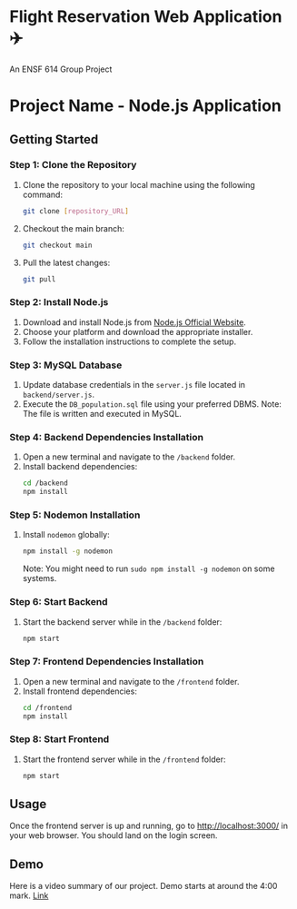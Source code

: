 # Flight Reservation Web Application ✈️

An ENSF 614 Group Project

# Project Name - Node.js Application

## Getting Started

### Step 1: Clone the Repository
1. Clone the repository to your local machine using the following command:
    ```bash
    git clone [repository_URL]
    ```

2. Checkout the main branch:
    ```bash
    git checkout main
    ```

3. Pull the latest changes:
    ```bash
    git pull
    ```

### Step 2: Install Node.js
1. Download and install Node.js from [Node.js Official Website](https://nodejs.org/en/download/current).
2. Choose your platform and download the appropriate installer.
3. Follow the installation instructions to complete the setup.

### Step 3: MySQL Database
1. Update database credentials in the `server.js` file located in `backend/server.js`.
2. Execute the `DB_population.sql` file using your preferred DBMS. Note: The file is written and executed in MySQL.

### Step 4: Backend Dependencies Installation
1. Open a new terminal and navigate to the `/backend` folder.
2. Install backend dependencies:
    ```bash
    cd /backend
    npm install
    ```

### Step 5: Nodemon Installation
1. Install `nodemon` globally:
    ```bash
    npm install -g nodemon
    ```
   Note: You might need to run `sudo npm install -g nodemon` on some systems.

### Step 6: Start Backend
1. Start the backend server while in the `/backend` folder:
    ```bash
    npm start
    ```

### Step 7: Frontend Dependencies Installation
1. Open a new terminal and navigate to the `/frontend` folder.
2. Install frontend dependencies:
    ```bash
    cd /frontend
    npm install
    ```

### Step 8: Start Frontend
1. Start the frontend server while in the `/frontend` folder:
    ```bash
    npm start
    ```

## Usage
Once the frontend server is up and running, go to [http://localhost:3000/](http://localhost:3000/) in your web browser. You should land on the login screen.

## Demo
Here is a video summary of our project. Demo starts at around the 4:00 mark. [Link](https://www.youtube.com/watch?v=dXytqYPxevk)
